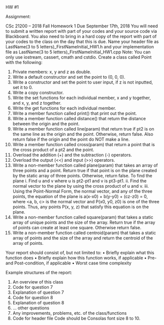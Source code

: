 HW #1 

Assignment: 


CSc 21200 – 2018 Fall Homework 1
Due September 17th, 2018
You will need to submit a written report with part of your codes and your source code via Blackboard. You also need to bring in a hard copy of the report with part of your codes to the class on the day that this is due.
Name your header file as LastName(3 to 5 letters)_FirstNameInitial_HW1.h and your implementation file as LastName(3 to 5 letters)_FirstNameInitial_HW1.cpp
Note: You can only use iostream, cassert, cmath and cstdio.
Create a class called Point with the following:
1. Private members: x, y and z as double.
2. Write a default constructor and set the point to (0, 0, 0).
3. Write a constructor and set the point to user input, if z is not inputted, set it to 0.
4. Write a copy constructor.
5. Write the set functions for each individual member, x and y together, and x, y, and z
together.
6. Write the get functions for each individual member.
7. Write a member function called print() that print out the point.
8. Write a member function called distance() that return the distance between the origin and
the point.
9. Write a member function called line(param) that return true if pt2 is on the same line as
the origin and the point. Otherwise, return false. Also return false if the origin and the
point do NOT make a line.
10. Write a member function called cross(param) that return a point that is the cross product
of a pt2 and the point.
11. Overload the addition (+) and the subtraction (-) operators.
12. Overload the output (<<) and input (>>) operators.
13. Write a non-member function called plane(param) that takes an array of three points
and a point. Return true if that point is on the plane created by the static array of three points. Otherwise, return false.
To find the plane
i. Find u and v where u is pt2-pt1 and v is pt3-pt1.
ii. Find the normal vector to the plane by using the cross product of u and v.
iii. Using the Point-Normal Form, the normal vector, and any of the three
points, the equation of the plane is a(x-x0) + b(y-y0) + (cz-z0) = 0, where <a, b, c> is the normal vector and P(x0, y0, z0) is one of the three points. Thus, any points P(x, y, z) that satisfy this equation is on the plane.
14. Write a non-member function called square(param) that takes a static array of unique points and the size of the array. Return true if the array of points can create at least one square. Otherwise return false.
15. Write a non-member function called centroid(param) that takes a static array of points and the size of the array and return the centroid of the array of points.



Your report should consist of, but not limited to:
• Briefly explain what this function does
• Briefly explain how this function works, if applicable
• Pre- and Post-condition, if applicable
• Worst case time complexity



Example structures of the report:
1. An overview of this class
2. Code for question 7
3. Explanation of question 7
4. Code for question 8
5. Explanation of question 8
6. ... other questions
7. Any improvements, problems, etc. of the class/functions
8. Code for header file
Code should be Consolas font size 8 to 10.
